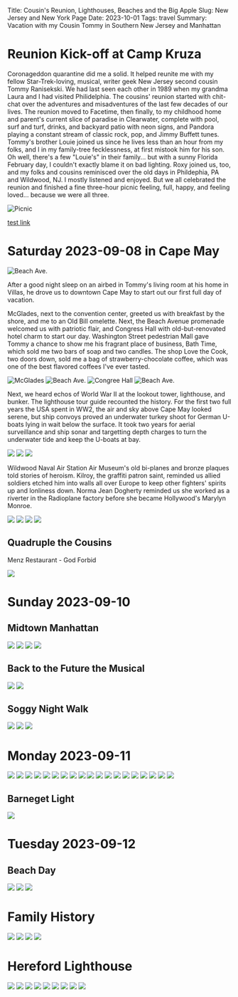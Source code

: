 Title: Cousin's Reunion, Lighthouses, Beaches and the Big Apple
Slug: New Jersey and New York Page
Date: 2023-10-01
Tags: travel
Summary: Vacation with my Cousin Tommy in Southern New Jersey and Manhattan

# Reunion Kick-off at Camp Kruza #

Coronageddon quarantine did me a solid. It helped reunite me with my fellow Star-Trek-loving, musical, writer geek New Jersey second cousin Tommy Ranisekski. We had last seen each other in 1989 when my grandma Laura and I had visited Philidelphia. The cousins' reunion started with chit-chat over the adventures and misadventures of the last few decades of our lives. The reunion moved to Facetime, then finally, to my childhood home and parent's current slice of paradise in Clearwater, complete with pool, surf and turf, drinks, and backyard patio with neon signs, and Pandora playing a constant stream of classic rock, pop, and Jimmy Buffett tunes. Tommy's brother Louie joined us since he lives less than an hour from my folks, and I in my family-tree fecklessness, at first mistook him for his son. Oh well, there's a few "Louie's" in their family... but with a sunny Florida February day, I couldn't exactly blame it on bad lighting. Roxy joined us, too, and my folks and cousins reminisced over the old days in Phildephia, PA and Wildwood, NJ. I mostly listened and enjoyed. But we all celebrated the reunion and finished a fine three-hour picnic feeling, full, happy, and feeling loved... because we were all three.

![Picnic]({static}/images/cousins/parents_patio_me_tommy_louie_roxy.jpg)

[test link](music.html)

# Saturday 2023-09-08 in Cape May #

![Beach Ave.]({static}/images/cousins/cape_may_beach_ave.jpg)

After a good night sleep on an airbed in Tommy's living room at his home in Villas, he drove us to downtown Cape May to start out our first full day of vacation.

McGlades, next to the convention center, greeted us with breakfast by the shore, and me to an Old Bill omelette. Next, the Beach Avenue promenade welcomed us with patriotic flair, and Congress Hall with old-but-renovated hotel charm to start our day. Washington Street pedestrian Mall gave Tommy a chance to show me his fragrant place of business, Bath Time, which sold me two bars of soap and two candles. The shop Love the Cook, two doors down, sold me a bag of strawberry-chocolate coffee, which was one of the best flavored coffees I've ever tasted. 

![McGlades]({static}/images/cousins/mcglades.jpg)
![Beach Ave.]({static}/images/cousins/cape_may_beach_ave.jpg)
![Congree Hall]({static}/images/cousins/congress_hall.jpg)
![Beach Ave.]({static}/images/cousins/washington_st_mall.jpg)

Next, we heard echos of World War II at the lookout tower, lighthouse, and bunker. The lighthouse tour guide recounted the history. For the first two full years the USA spent in WW2, the air and sky above Cape May looked serene, but ship convoys proved an underwater turkey shoot for German U-boats lying in wait below the surface. It took two years for aerial surveillance and ship sonar and targetting depth charges to turn the underwater tide and keep the U-boats at bay. 

![]({static}/images/cousins/cape_may_point.jpg)
![]({static}/images/cousins/fort_miles_battery_bunker.jpg)
![]({static}/images/cousins/cape_may_lighthouse.jpg)

Wildwood Naval Air Station Air Museum's old bi-planes and bronze plaques told stories of heroism. Kilroy, the graffiti patron saint, reminded us allied soldiers etched him into walls all over Europe to keep other fighters' spirits up and lonliness down.  Norma Jean Dogherty reminded us she worked as a riverter in the Radioplane factory before she became Hollywood's Marylyn Monroe. 

![]({static}/images/cousins/coast_guard_wildwood_nas.jpg)
![]({static}/images/cousins/uscg_aux_plane.jpg)
![]({static}/images/cousins/us_navy_ww2.jpg)
![]({static}/images/cousins/kilroy.jpg)

## Quadruple the Cousins ##

Menz Restaurant - God Forbid
 
![]({static}/images/cousins/4_cousins.jpg)

# Sunday 2023-09-10

## Midtown Manhattan ##

![]({static}/images/cousins/times_square_me_tommy.jpg)
![]({static}/images/cousins/times_square_me_sk8.jpg)
![]({static}/images/cousins/times_square_shaka.jpg)
![]({static}/images/cousins/mm_green.jpg)

## Back to the Future the Musical

![]({static}/images/cousins/bttf_curtain_call.jpg)
![]({static}/images/cousins/bttf_pano.jpg)

## Soggy Night Walk ##

![]({static}/images/cousins/times_square_night.jpg)
![]({static}/images/cousins/times_square_night_2.jpg)
![]({static}/images/cousins/30_rock.jpg)

# Monday 2023-09-11 #

![]({static}/images/cousins/oculus_1.jpg)
![]({static}/images/cousins/oculus_me.jpg)
![]({static}/images/cousins/st_paul_1.jpg)
![]({static}/images/cousins/st_paul_hebrew.jpg)
![]({static}/images/cousins/st_paul_pano.jpg)
![]({static}/images/cousins/st_paul_patches.jpg)
![]({static}/images/cousins/st_paul_pew.jpg)
![]({static}/images/cousins/staten_island_ferry.jpg)
![]({static}/images/cousins/too_cheap_4_ferry.jpg)
![]({static}/images/cousins/too_cheap_statue_liberty.jpg)
![]({static}/images/cousins/wtc_1.jpg)
![]({static}/images/cousins/wtc_battery.jpg)
![]({static}/images/cousins/wtc_battery_us.jpg)
![]({static}/images/cousins/wtc_from_battery.jpg)
![]({static}/images/cousins/wtc_me.jpg)
![]({static}/images/cousins/zuccotti_park_pano.jpg)
![]({static}/images/cousins/zuccotti_me_tommy.jpg)
![]({static}/images/cousins/1_train.jpg)
![]({static}/images/cousins/staten_island_ferry.jpg)

## Barneget Light ## 

![]({static}/images/cousins/barnegat_light.jpg)

# Tuesday 2023-09-12

## Beach Day

![]({static}/images/cousins/beach_day_1.jpg)
![]({static}/images/cousins/beach_day_2.jpg)
![]({static}/images/cousins/beach_day_3.jpg)

# Family History

![]({static}/images/cousins/wildwood_old_house_4.jpg)
![]({static}/images/cousins/wildwood_lotties_old_house.jpg.jpg)
![]({static}/images/cousins/wildwood_louie_fran_old_house.jpg)
![]({static}/images/cousins/wildwood_grandma_site.jpg)

# Hereford Lighthouse

![]({static}/images/cousins/north_wildwood_seawall.jpg)
![]({static}/images/cousins/in_memory_lost_sea.jpg)
![]({static}/images/cousins/me_tommy_hereford.jpg)
![]({static}/images/cousins/hereford_garden.jpg)
![]({static}/images/cousins/hereford_garden_pano.jpg)
![]({static}/images/cousins/hereford_lighthouse.jpg)
![]({static}/images/cousins/hereford_fresnel.jpg)
![]({static}/images/cousins/hereford_light_pano.jpg)
![]({static}/images/cousins/hereford_sign.jpg)



